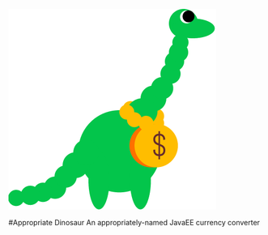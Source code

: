 ![A-D Logo](/img/logo.png)

#Appropriate Dinosaur
An appropriately-named JavaEE currency converter

